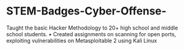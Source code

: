 # STEM-Badges-Cyber-Offense-
Taught the basic Hacker Methodology to 20+ high school and middle school students. • Created assignments on scanning for open ports, exploiting vulnerabilities on Metasploitable 2 using Kali Linux
